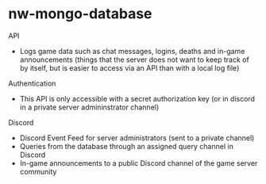 # nw-mongo-database

API
- Logs game data such as chat messages, logins, deaths and in-game announcements
(things that the server does not want to keep track of by itself, but is easier to access via an API than with a local log file)

Authentication
- This API is only accessible with a secret authorization key (or in discord in a private server admininstrator channel)

Discord
- Discord Event Feed for server administrators (sent to a private channel)
- Queries from the database through an assigned query channel in Discord
- In-game announcements to a public Discord channel of the game server community
